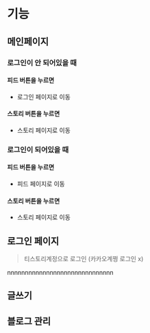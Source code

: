 # 기능

## 메인페이지

### 로그인이 안 되어있을 때 

#### 피드 버튼을 누르면

* 로그인 페이지로 이동

#### 스토리 버튼을 누르면 

* 스토리 페이지로 이동



### 로그인이 되어있을 때

#### 피드 버튼을 누르면

* 피드 페이지로 이동

#### 스토리 버튼을 누르면 

* 스토리 페이지로 이동 



## 로그인 페이지

> 티스토리계정으로 로그인 (카카오계쩡 로그인 x)

nnnnnnnnnnnnnnnnnnnnnnnnnnnnnn





## 글쓰기





## 블로그 관리



